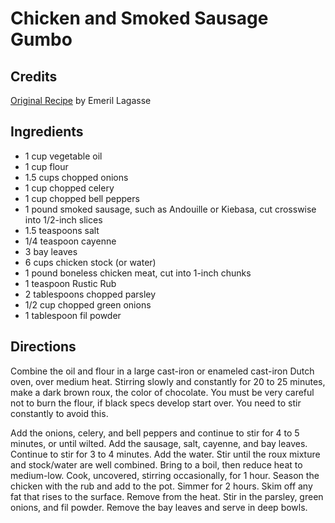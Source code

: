 # Chicken and Smoked Sausage Gumbo 

<!-- BEGIN content -->

## Credits

[Original Recipe](http://www.emerils.com/recipedb/recipepull.php?id=1265 "http://www.emerils.com/recipedb/recipepull.php?id=1265") by Emeril Lagasse

## Ingredients

- 1 cup vegetable oil
- 1 cup flour
- 1.5 cups chopped onions
- 1 cup chopped celery
- 1 cup chopped bell peppers
- 1 pound smoked sausage, such as Andouille or Kiebasa, cut crosswise into 1/2-inch slices
- 1.5 teaspoons salt
- 1/4 teaspoon cayenne
- 3 bay leaves
- 6 cups chicken stock (or water)
- 1 pound boneless chicken meat, cut into 1-inch chunks
- 1 teaspoon Rustic Rub
- 2 tablespoons chopped parsley
- 1/2 cup chopped green onions
- 1 tablespoon fil powder

## Directions

Combine the oil and flour in a large cast-iron or enameled cast-iron Dutch oven, over medium heat. Stirring slowly and constantly for 20 to 25 minutes, make a dark brown roux, the color of chocolate. You must be very careful not to burn the flour, if black specs develop start over. You need to stir constantly to avoid this.  
  
 Add the onions, celery, and bell peppers and continue to stir for 4 to 5 minutes, or until wilted. Add the sausage, salt, cayenne, and bay leaves. Continue to stir for 3 to 4 minutes. Add the water. Stir until the roux mixture and stock/water are well combined. Bring to a boil, then reduce heat to medium-low. Cook, uncovered, stirring occasionally, for 1 hour. Season the chicken with the rub and add to the pot. Simmer for 2 hours. Skim off any fat that rises to the surface. Remove from the heat. Stir in the parsley, green onions, and fil powder. Remove the bay leaves and serve in deep bowls.

<!-- END content -->

